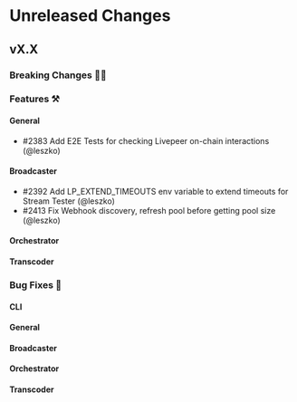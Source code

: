# Unreleased Changes

## vX.X

### Breaking Changes 🚨🚨

### Features ⚒

#### General
- \#2383 Add E2E Tests for checking Livepeer on-chain interactions (@leszko)

#### Broadcaster
- \#2392 Add LP_EXTEND_TIMEOUTS env variable to extend timeouts for Stream Tester (@leszko)
- \#2413 Fix Webhook discovery, refresh pool before getting pool size (@leszko)

#### Orchestrator

#### Transcoder

### Bug Fixes 🐞

#### CLI

#### General

#### Broadcaster

#### Orchestrator

#### Transcoder

